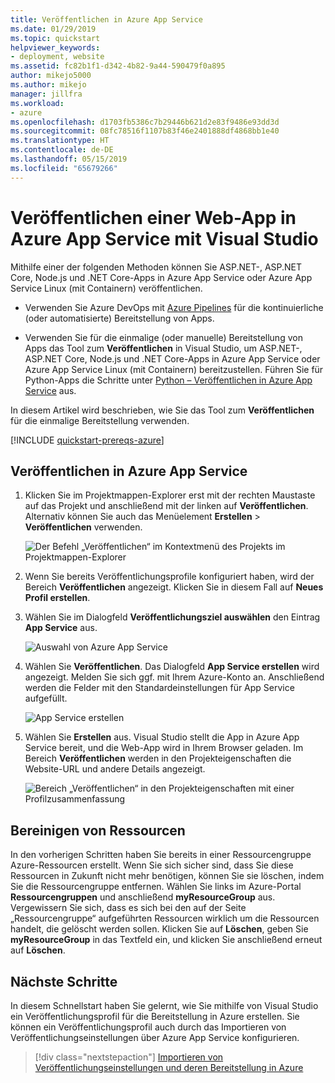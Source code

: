 ```yaml
---
title: Veröffentlichen in Azure App Service
ms.date: 01/29/2019
ms.topic: quickstart
helpviewer_keywords:
- deployment, website
ms.assetid: fc82b1f1-d342-4b82-9a44-590479f0a895
author: mikejo5000
ms.author: mikejo
manager: jillfra
ms.workload:
- azure
ms.openlocfilehash: d1703fb5386c7b29446b621d2e83f9486e93dd3d
ms.sourcegitcommit: 08fc78516f1107b83f46e2401888df4868bb1e40
ms.translationtype: HT
ms.contentlocale: de-DE
ms.lasthandoff: 05/15/2019
ms.locfileid: "65679266"
---
```

# <a name="publish-a-web-app-to-azure-app-service-using-visual-studio"></a>Veröffentlichen einer Web-App in Azure App Service mit Visual Studio

Mithilfe einer der folgenden Methoden können Sie ASP.NET-, ASP.NET Core, Node.js und .NET Core-Apps in Azure App Service oder Azure App Service Linux (mit Containern) veröffentlichen.

* Verwenden Sie Azure DevOps mit [Azure Pipelines](https://docs.microsoft.com/azure/devops/pipelines/get-started-yaml?view=azdevops) für die kontinuierliche (oder automatisierte) Bereitstellung von Apps.

* Verwenden Sie für die einmalige (oder manuelle) Bereitstellung von Apps das Tool zum **Veröffentlichen** in Visual Studio, um ASP.NET-, ASP.NET Core, Node.js und .NET Core-Apps in Azure App Service oder Azure App Service Linux (mit Containern) bereitzustellen. Führen Sie für Python-Apps die Schritte unter [Python – Veröffentlichen in Azure App Service](../python/publishing-python-web-applications-to-azure-from-visual-studio.md) aus.

In diesem Artikel wird beschrieben, wie Sie das Tool zum **Veröffentlichen** für die einmalige Bereitstellung verwenden.

[!INCLUDE [quickstart-prereqs-azure](includes/quickstart-prereqs-azure.md)]

## <a name="publish-to-azure-app-service"></a>Veröffentlichen in Azure App Service

1. Klicken Sie im Projektmappen-Explorer erst mit der rechten Maustaste auf das Projekt und anschließend mit der linken auf **Veröffentlichen**. Alternativ können Sie auch das Menüelement **Erstellen** > **Veröffentlichen** verwenden.

    ![Der Befehl „Veröffentlichen“ im Kontextmenü des Projekts im Projektmappen-Explorer](../deployment/media/quickstart-publish.png "Auswahl der Option „Veröffentlichen“")

1. Wenn Sie bereits Veröffentlichungsprofile konfiguriert haben, wird der Bereich **Veröffentlichen** angezeigt. Klicken Sie in diesem Fall auf **Neues Profil erstellen**.

1. Wählen Sie im Dialogfeld **Veröffentlichungsziel auswählen** den Eintrag **App Service** aus.

    ![Auswahl von Azure App Service](../deployment/media/quickstart-publish-azure.png "Choose Azure App Service")

1. Wählen Sie **Veröffentlichen**. Das Dialogfeld **App Service erstellen** wird angezeigt. Melden Sie sich ggf. mit Ihrem Azure-Konto an. Anschließend werden die Felder mit den Standardeinstellungen für App Service aufgefüllt.

    ![App Service erstellen](../deployment/media/quickstart-publish-settings-app-service.png "Azure App Service erstellen")

1. Wählen Sie **Erstellen** aus. Visual Studio stellt die App in Azure App Service bereit, und die Web-App wird in Ihrem Browser geladen. Im Bereich **Veröffentlichen** werden in den Projekteigenschaften die Website-URL und andere Details angezeigt.

    ![Bereich „Veröffentlichen“ in den Projekteigenschaften mit einer Profilzusammenfassung](../deployment/media/quickstart-publish-app-service-summary.png)

## <a name="clean-up-resources"></a>Bereinigen von Ressourcen

In den vorherigen Schritten haben Sie bereits in einer Ressourcengruppe Azure-Ressourcen erstellt. Wenn Sie sich sicher sind, dass Sie diese Ressourcen in Zukunft nicht mehr benötigen, können Sie sie löschen, indem Sie die Ressourcengruppe entfernen.
Wählen Sie links im Azure-Portal **Ressourcengruppen** und anschließend **myResourceGroup** aus.
Vergewissern Sie sich, dass es sich bei den auf der Seite „Ressourcengruppe“ aufgeführten Ressourcen wirklich um die Ressourcen handelt, die gelöscht werden sollen.
Klicken Sie auf **Löschen**, geben Sie **myResourceGroup** in das Textfeld ein, und klicken Sie anschließend erneut auf **Löschen**.

## <a name="next-steps"></a>Nächste Schritte

In diesem Schnellstart haben Sie gelernt, wie Sie mithilfe von Visual Studio ein Veröffentlichungsprofil für die Bereitstellung in Azure erstellen. Sie können ein Veröffentlichungsprofil auch durch das Importieren von Veröffentlichungseinstellungen über Azure App Service konfigurieren.

> [!div class="nextstepaction"]
> [Importieren von Veröffentlichungseinstellungen und deren Bereitstellung in Azure](tutorial-import-publish-settings-azure.md)
